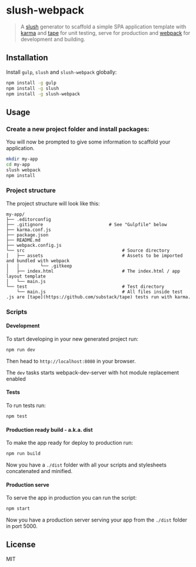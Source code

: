 # slush-webpack

> A [slush](http://slushjs.github.io) generator to scaffold a simple SPA application template with [karma](https://karma-runner.github.io) and [tape](https://github.com/substack/tape) for unit testing, serve for production and [webpack](https://webpack.js.org/) for development and building.

## Installation

Install `gulp`, `slush` and `slush-webpack` globally:

```bash
npm install -g gulp
npm install -g slush
npm install -g slush-webpack
```


## Usage

### Create a new project folder and install packages:

You will now be prompted to give some information to scaffold your application.

```bash
mkdir my-app
cd my-app
slush webpack
npm install
```

### Project structure

The project structure will look like this:

```
my-app/
├── .editorconfig
├── .gitignore                         # See "Gulpfile" below
├── karma.conf.js
├── package.json
├── README.md
├── webpack.config.js
└── src                                     # Source directory
│   ├── assets                              # Assets to be imported and bundled with webpack
│   │        └── .gitkeep
│   ├── index.html                          # The index.html / app layout template
│   └── main.js     
└── test                                    # Test directory
    └── main.js                             # All files inside test .js are [tape](https://github.com/substack/tape) tests run with karma.
```

### Scripts

#### Development

To start developing in your new generated project run:

```bash
npm run dev
```

Then head to `http://localhost:8080` in your browser.

The `dev` tasks starts webpack-dev-server with hot module replacement enabled

#### Tests

To run tests run:

```bash
npm test
```

#### Production ready build - a.k.a. dist

To make the app ready for deploy to production run:

```bash
npm run build
```

Now you have a `./dist` folder with all your scripts and stylesheets concatenated and minified.

#### Production serve

To serve the app in production you can run the script:

```bash
npm start
```

Now you have a production server serving your app from the `./dist` folder in port 5000.

## License

MIT
